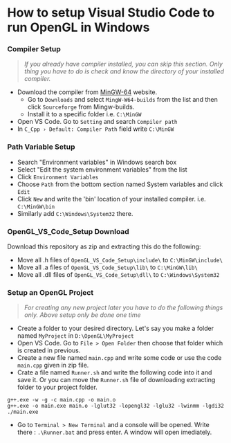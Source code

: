 
# How to setup Visual Studio Code to run OpenGL in Windows

### Compiler Setup

>*If you already have compiler installed, you can skip this section. Only thing you have to do is check and know the directory of your installed compiler.*

- Download the compiler from [MinGW-64](https://www.mingw-w64.org/) website.
  - Go to `Downloads` and select `MingW-W64-builds` from the list and then click `Sourceforge` from Mingw-builds.
  - Install it to a specific folder i.e. `C:\MinGW`
- Open VS Code. Go to `Setting` and search `Compiler path`
- In `C_Cpp › Default: Compiler Path` field write `C:\MinGW`

### Path Variable Setup

- Search "Environment variables" in Windows search box
- Select "Edit the system environment variables" from the list
- Click `Environment Variables`
- Choose `Path` from the bottom section named System variables and click `Edit`
- Click `New` and write the 'bin' location of your installed compiler. i.e. `C:\MinGW\bin`
- Similarly add `C:\Windows\System32` there.

### OpenGL_VS_Code_Setup Download

Download this repository as zip and extracting this do the following:
- Move all .h files of `OpenGL_VS_Code_Setup\include\` to `C:\MinGW\include\`
- Move all .a files of `OpenGL_VS_Code_Setup\lib\` to `C:\MinGW\lib\`
- Move all .dll files of `OpenGL_VS_Code_Setup\dll\` to `C:\Windows\System32`

### Setup an OpenGL Project

> *For creating any new project later you have to do the following things only. Above setup only be done one time*

- Create a folder to your desired directory. Let's say you make a folder named `MyProject` in `D:\OpenGL\MyProject`
- Open VS Code. Go to `File > Open Folder` then choose that folder which is created in previous.
- Create a new file named `main.cpp` and write some code or use the code `main.cpp` given in zip file.
- Crate a file named `Runner.sh` and write the following code into it and save it.
Or you can move the `Runner.sh` file of downloading extracting folder to your project folder.

```batch
g++.exe -w -g -c main.cpp -o main.o
g++.exe -o main.exe main.o -lglut32 -lopengl32 -lglu32 -lwinmm -lgdi32
./main.exe
```

- Go to `Terminal > New Terminal` and a console will be opened. Write there : `.\Runner.bat` and press enter. A window will open imediately.
